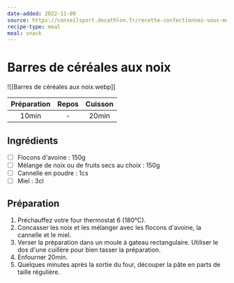 ```yaml
---
date-added: 2022-11-09
source: https://conseilsport.decathlon.fr/recette-confectionnez-vous-meme-vos-barres-de-cereales
recipe-type: meal
meal: snack
---
```


# Barres de céréales aux noix

![[Barres de céréales aux noix.webp]]

| Préparation | Repos | Cuisson |
|:-----------:|:-----:|:-------:|
|    10min    |   -   |  20min  |

## Ingrédients

- [ ] Flocons d'avoine : 150g
- [ ] Mélange de noix ou de fruits secs au choix : 150g
- [ ] Cannelle en poudre : 1cs
- [ ] Miel : 3cl

## Préparation

1. Préchauffez votre four thermostat 6 (180°C).
2. Concasser les noix et les mélanger avec les flocons d'avoine, la cannelle et le miel.
3. Verser la préparation dans un moule à gateau rectangulaire. Utiliser le dos d'une cuillère pour bien tasser la préparation.
4. Enfourner 20min.
5. Quelques minutes après la sortie du four, découper la pâte en parts de taille régulière.
